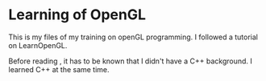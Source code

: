 # Learning of OpenGL

This is my files of my training on openGL programming. I followed a tutorial on LearnOpenGL.

Before reading , it has to be known that I didn't have a C++ background. I learned C++ at the same time.

